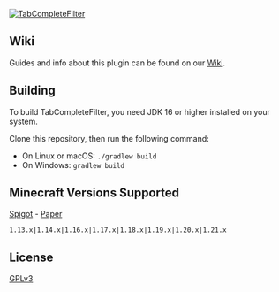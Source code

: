 [![TabCompleteFilter](https://i.imgur.com/uCl2hUN.png)](https://www.spigotmc.org/resources/tabcompletefilter.75208/)

## Wiki

Guides and info about this plugin can be found on our [Wiki](https://lees-plugins.gitbook.io/tabcompletefilter/).

## Building

To build TabCompleteFilter, you need JDK 16 or higher installed on your system.

Clone this repository, then run the following command:

* On Linux or macOS: `./gradlew build`
* On Windows: `gradlew build`

## Minecraft Versions Supported

[Spigot](https://www.spigotmc.org/) - [Paper](https://papermc.io/software/paper)

`1.13.x|1.14.x|1.16.x|1.17.x|1.18.x|1.19.x|1.20.x|1.21.x`

## License

[GPLv3](https://www.gnu.org/licenses/gpl-3.0.txt)
